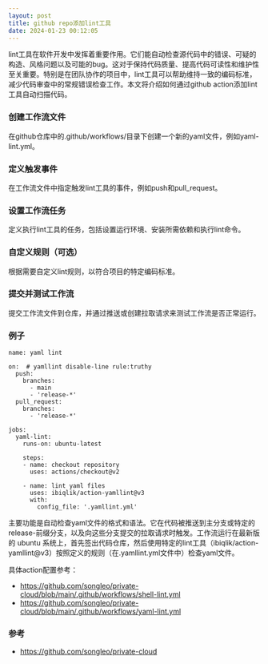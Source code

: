```yaml
---
layout: post
title: github repo添加lint工具
date: 2024-01-23 00:12:05
---
```


lint工具在软件开发中发挥着重要作用。它们能自动检查源代码中的错误、可疑的构造、风格问题以及可能的bug。这对于保持代码质量、提高代码可读性和维护性至关重要。特别是在团队协作的项目中，lint工具可以帮助维持一致的编码标准，减少代码审查中的常规错误检查工作。本文将介绍如何通过github action添加lint工具自动扫描代码。

### 创建工作流文件

在github仓库中的.github/workflows/目录下创建一个新的yaml文件，例如yaml-lint.yml。

### 定义触发事件

在工作流文件中指定触发lint工具的事件，例如push和pull_request。

### 设置工作流任务

定义执行lint工具的任务，包括设置运行环境、安装所需依赖和执行lint命令。

### 自定义规则（可选）

根据需要自定义lint规则，以符合项目的特定编码标准。

### 提交并测试工作流

提交工作流文件到仓库，并通过推送或创建拉取请求来测试工作流是否正常运行。

### 例子

```
name: yaml lint

on:  # yamllint disable-line rule:truthy
  push:
    branches:
      - main
      - 'release-*'
  pull_request:
    branches:
      - 'release-*'

jobs:
  yaml-lint:
    runs-on: ubuntu-latest

    steps:
    - name: checkout repository
      uses: actions/checkout@v2

    - name: lint yaml files
      uses: ibiqlik/action-yamllint@v3
      with:
        config_file: '.yamllint.yml'
```

主要功能是自动检查yaml文件的格式和语法。它在代码被推送到主分支或特定的release-前缀分支，以及向这些分支提交的拉取请求时触发。工作流运行在最新版的 ubuntu 系统上，首先签出代码仓库，然后使用特定的lint工具（ibiqlik/action-yamllint@v3）按照定义的规则（在.yamllint.yml文件中）检查yaml文件。

具体action配置参考：

- https://github.com/songleo/private-cloud/blob/main/.github/workflows/shell-lint.yml
- https://github.com/songleo/private-cloud/blob/main/.github/workflows/yaml-lint.yml

### 参考

- https://github.com/songleo/private-cloud
